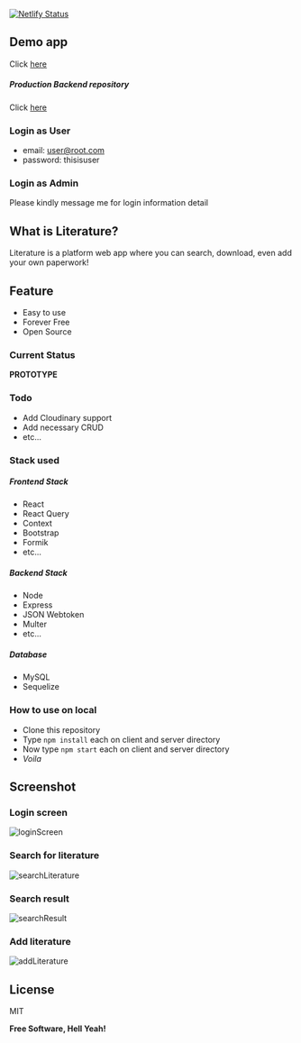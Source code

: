 [![Netlify Status](https://api.netlify.com/api/v1/badges/52843570-5ca6-4728-a891-d416ac608b05/deploy-status)](https://app.netlify.com/sites/literature-panzerstrike/deploys)

## Demo app
Click [here](https://literature-panzerstrike.netlify.app "here")

##### Production Backend repository
Click [here](https://github.com/panzerstrike/literature-app-backend "here")

### Login as User
* email: user@root.com
* password: thisisuser

### Login as Admin
Please kindly message me for login information detail

## What is Literature?
Literature is a platform web app where you can search, download, even add your own paperwork!

## Feature
* Easy to use
* Forever Free
* Open Source

### Current Status
**PROTOTYPE**

### Todo
* Add Cloudinary support
* Add necessary CRUD 
* etc...

### Stack used
##### Frontend Stack
* React
* React Query
* Context
* Bootstrap
* Formik
* etc...

##### Backend Stack
* Node
* Express
* JSON Webtoken
* Multer
* etc...

##### Database
* MySQL
* Sequelize

### How to use on local
* Clone this repository
* Type `npm install` each on client and server directory
* Now type `npm start` each on client and server directory
* *Voila*

## Screenshot
### Login screen
![loginScreen](https://raw.githubusercontent.com/panzerstrike/literature-app/development/screenshot/userLogin.gif "loginScreen")

### Search for literature
![searchLiterature](https://raw.githubusercontent.com/panzerstrike/literature-app/development/screenshot/searchLiterature.png "searchLiterature")

### Search result
![searchResult](https://raw.githubusercontent.com/panzerstrike/literature-app/development/screenshot/searchResult.png "searchResult")

### Add literature
![addLiterature](https://raw.githubusercontent.com/panzerstrike/literature-app/development/screenshot/addLiterature.png "addLiterature")

## License

MIT

**Free Software, Hell Yeah!**
